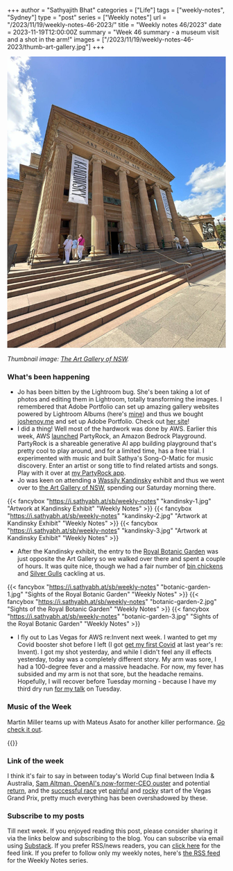 +++
author = "Sathyajith Bhat"
categories = ["Life"]
tags = ["weekly-notes", "Sydney"]
type = "post"
series = ["Weekly notes"]
url = "/2023/11/19/weekly-notes-46-2023/"
title = "Weekly notes 46/2023"
date = 2023-11-19T12:00:00Z
summary = "Week 46 summary - a museum visit and a shot in the arm!"
images = ["/2023/11/19/weekly-notes-46-2023/thumb-art-gallery.jpg"]
+++

![](thumb-art-gallery.jpg)

_Thumbnail image: [The Art Gallery of NSW](https://www.artgallery.nsw.gov.au/)._ 

### What's been happening

* Jo has been bitten by the Lightroom bug. She's been taking a lot of photos and editing them in Lightroom, totally transforming the images. I remembered that Adobe Portfolio can set up amazing gallery websites powered by Lightroom Albums (here's [mine](https://pics.sathyabh.at/)) and thus we bought [joshenoy.me](https://joshenoy.me) and set up Adobe Portfolio. Check out [her site](https://joshenoy.me)!
* I did a thing! Well most of the hardwork was done by AWS. Earlier this week, AWS [launched](https://aws.amazon.com/blogs/aws/build-ai-apps-with-partyrock-and-amazon-bedrock/) PartyRock, an Amazon Bedrock Playground. PartyRock is a shareable generative AI app building playground that's pretty cool to play around, and for a limited time, has a free trial. I experimented with music and built Sathya's Song-O-Matic for music discovery. Enter an artist or song title to find related artists and songs. Play with it over at [my PartyRock app](https://partyrock.aws/u/sathyabhat/mojOlyjru/Sathya's-Song-O-Matic/snapshot/Rtkh5Hhbi).
* Jo was keen on attending a [Wassily Kandinsky](https://www.theartstory.org/artist/kandinsky-wassily/) exhibit and thus we went over to [the Art Gallery of NSW](https://www.artgallery.nsw.gov.au/whats-on/exhibitions/kandinsky/), spending our Saturday morning there. 

{{< fancybox "https://i.sathyabh.at/sb/weekly-notes" "kandinsky-1.jpg" "Artwork at Kandinsky Exhibit" "Weekly Notes" >}}
{{< fancybox "https://i.sathyabh.at/sb/weekly-notes" "kandinsky-2.jpg" "Artwork at Kandinsky Exhibit" "Weekly Notes" >}}
{{< fancybox "https://i.sathyabh.at/sb/weekly-notes" "kandinsky-3.jpg" "Artwork at Kandinsky Exhibit" "Weekly Notes" >}}


* After the Kandinsky exhibit, the entry to the [Royal Botanic Garden](https://www.botanicgardens.org.au/) was just opposite the Art Gallery so we walked over there and spent a couple of hours. It was quite nice, though we had a fair number of [bin chickens](https://www.theguardian.com/cities/gallery/2018/apr/09/bin-chickens-grotesque-glory-urban-ibis-in-pictures) and [Silver Gulls](https://australian.museum/learn/animals/birds/silver-gull/) cackling at us. 

{{< fancybox "https://i.sathyabh.at/sb/weekly-notes" "botanic-garden-1.jpg" "Sights of the Royal Botanic Garden" "Weekly Notes" >}}
{{< fancybox "https://i.sathyabh.at/sb/weekly-notes" "botanic-garden-2.jpg" "Sights of the Royal Botanic Garden" "Weekly Notes" >}}
{{< fancybox "https://i.sathyabh.at/sb/weekly-notes" "botanic-garden-3.jpg" "Sights of the Royal Botanic Garden" "Weekly Notes" >}}

* I fly out to Las Vegas for AWS re:Invent next week. I wanted to get my Covid booster shot before I left (I got [get my first Covid](/2022/12/21/recovering-from-covid) at last year's re: Invent). I got my shot yesterday, and while I didn't feel any ill effects yesterday, today was a completely different story. My arm was sore, I had a 100-degree fever and a massive headache. For now, my fever has subsided and my arm is not that sore, but the headache remains. Hopefully, I will recover before Tuesday morning - because I have my third dry run [for my talk](https://www.linkedin.com/feed/update/urn:li:activity:7131054434247196674/) on Tuesday.

### Music of the Week

Martin Miller teams up with Mateus Asato for another killer performance. [Go check it out](https://www.youtube.com/watch?v=PYp0JE1qzms&list=PL777F6F97DC4ADD07&index=2).

{{<youtube PYp0JE1qzms >}}

### Link of the week

I think it's fair to say in between today's World Cup final between India & Australia, [Sam Altman, OpenAI's now-former-CEO ouster](https://www.theverge.com/2023/11/17/23966446/what-happened-to-sam-altman-open-ai) and potential [return](https://www.theverge.com/2023/11/18/23967199/breaking-openai-board-in-discussions-with-sam-altman-to-return-as-ceo), and the [successful race](https://www.formula1.com/en/latest/article.verstappen-says-charge-through-the-field-for-las-vegas-gp-win-was-a-lot-of.1YqadyJh8HnZwqrJPdIhnW.html) yet [painful](https://www.formula1.com/en/latest/article.fp1-first-practice-session-in-las-vegas-brought-to-early-end-amid-red-flags.2jBEl8KmbU9FowFZCXMV4p.html) and [rocky](https://www.formula1.com/en/latest/article.fp2-for-the-las-vegas-grand-prix-delayed.3TRumjKL6LssR9rUJUiwPq.html) start of the Vegas Grand Prix, pretty much everything has been overshadowed by these. 

### Subscribe to my posts

Till next week. If you enjoyed reading this post, please consider sharing it via the links below and subscribing to the blog. You can subscribe via email using [Substack](https://sathyabhat.substack.com/). If you prefer RSS/news readers, you can [click here](https://sathyabh.at/index.xml) for the feed link. If you prefer to follow only my weekly notes, here's [the RSS feed](https://sathyabh.at/series/weekly-notes/index.xml) for the Weekly Notes series. 